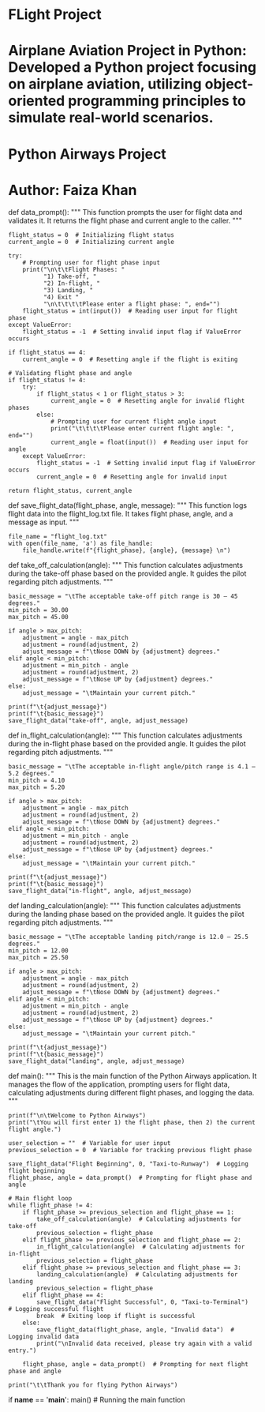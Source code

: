 # FLight Project
# Airplane Aviation Project in Python: Developed a Python project focusing on airplane aviation, utilizing object-oriented programming principles to simulate real-world scenarios.
# Python Airways Project
# Author: Faiza Khan

def data_prompt():
    """
    This function prompts the user for flight data and validates it.
    It returns the flight phase and current angle to the caller.
    """

    flight_status = 0  # Initializing flight status
    current_angle = 0  # Initializing current angle

    try:
        # Prompting user for flight phase input
        print("\n\t\tFlight Phases: "
              "1) Take-off, "
              "2) In-flight, "
              "3) Landing, "
              "4) Exit "
              "\n\t\t\t\tPlease enter a flight phase: ", end="")
        flight_status = int(input())  # Reading user input for flight phase
    except ValueError:
        flight_status = -1  # Setting invalid input flag if ValueError occurs

    if flight_status == 4:
        current_angle = 0  # Resetting angle if the flight is exiting

    # Validating flight phase and angle
    if flight_status != 4:
        try:
            if flight_status < 1 or flight_status > 3:
                current_angle = 0  # Resetting angle for invalid flight phases
            else:
                # Prompting user for current flight angle input
                print("\t\t\t\tPlease enter current flight angle: ", end="")
                current_angle = float(input())  # Reading user input for angle
        except ValueError:
            flight_status = -1  # Setting invalid input flag if ValueError occurs
            current_angle = 0  # Resetting angle for invalid input

    return flight_status, current_angle


def save_flight_data(flight_phase, angle, message):
    """
    This function logs flight data into the flight_log.txt file.
    It takes flight phase, angle, and a message as input.
    """

    file_name = "flight_log.txt"
    with open(file_name, 'a') as file_handle:
        file_handle.write(f"{flight_phase}, {angle}, {message} \n")


def take_off_calculation(angle):
    """
    This function calculates adjustments during the take-off phase based on the provided angle.
    It guides the pilot regarding pitch adjustments.
    """

    basic_message = "\tThe acceptable take-off pitch range is 30 – 45 degrees."
    min_pitch = 30.00
    max_pitch = 45.00

    if angle > max_pitch:
        adjustment = angle - max_pitch
        adjustment = round(adjustment, 2)
        adjust_message = f"\tNose DOWN by {adjustment} degrees."
    elif angle < min_pitch:
        adjustment = min_pitch - angle
        adjustment = round(adjustment, 2)
        adjust_message = f"\tNose UP by {adjustment} degrees."
    else:
        adjust_message = "\tMaintain your current pitch."

    print(f"\t{adjust_message}")
    print(f"\t{basic_message}")
    save_flight_data("take-off", angle, adjust_message)


def in_flight_calculation(angle):
    """
    This function calculates adjustments during the in-flight phase based on the provided angle.
    It guides the pilot regarding pitch adjustments.
    """

    basic_message = "\tThe acceptable in-flight angle/pitch range is 4.1 – 5.2 degrees."
    min_pitch = 4.10
    max_pitch = 5.20

    if angle > max_pitch:
        adjustment = angle - max_pitch
        adjustment = round(adjustment, 2)
        adjust_message = f"\tNose DOWN by {adjustment} degrees."
    elif angle < min_pitch:
        adjustment = min_pitch - angle
        adjustment = round(adjustment, 2)
        adjust_message = f"\tNose UP by {adjustment} degrees."
    else:
        adjust_message = "\tMaintain your current pitch."

    print(f"\t{adjust_message}")
    print(f"\t{basic_message}")
    save_flight_data("in-flight", angle, adjust_message)


def landing_calculation(angle):
    """
    This function calculates adjustments during the landing phase based on the provided angle.
    It guides the pilot regarding pitch adjustments.
    """

    basic_message = "\tThe acceptable landing pitch/range is 12.0 – 25.5 degrees."
    min_pitch = 12.00
    max_pitch = 25.50

    if angle > max_pitch:
        adjustment = angle - max_pitch
        adjustment = round(adjustment, 2)
        adjust_message = f"\tNose DOWN by {adjustment} degrees."
    elif angle < min_pitch:
        adjustment = min_pitch - angle
        adjustment = round(adjustment, 2)
        adjust_message = f"\tNose UP by {adjustment} degrees."
    else:
        adjust_message = "\tMaintain your current pitch."

    print(f"\t{adjust_message}")
    print(f"\t{basic_message}")
    save_flight_data("landing", angle, adjust_message)


def main():
    """
    This is the main function of the Python Airways application.
    It manages the flow of the application, prompting users for flight data,
    calculating adjustments during different flight phases, and logging the data.
    """

    print(f"\n\tWelcome to Python Airways")
    print("\tYou will first enter 1) the flight phase, then 2) the current flight angle.")

    user_selection = ""  # Variable for user input
    previous_selection = 0  # Variable for tracking previous flight phase

    save_flight_data("Flight Beginning", 0, "Taxi-to-Runway")  # Logging flight beginning
    flight_phase, angle = data_prompt()  # Prompting for flight phase and angle

    # Main flight loop
    while flight_phase != 4:
        if flight_phase >= previous_selection and flight_phase == 1:
            take_off_calculation(angle)  # Calculating adjustments for take-off
            previous_selection = flight_phase
        elif flight_phase >= previous_selection and flight_phase == 2:
            in_flight_calculation(angle)  # Calculating adjustments for in-flight
            previous_selection = flight_phase
        elif flight_phase >= previous_selection and flight_phase == 3:
            landing_calculation(angle)  # Calculating adjustments for landing
            previous_selection = flight_phase
        elif flight_phase == 4:
            save_flight_data("Flight Successful", 0, "Taxi-to-Terminal")  # Logging successful flight
            break  # Exiting loop if flight is successful
        else:
            save_flight_data(flight_phase, angle, "Invalid data")  # Logging invalid data
            print("\nInvalid data received, please try again with a valid entry.")

        flight_phase, angle = data_prompt()  # Prompting for next flight phase and angle

    print("\t\tThank you for flying Python Airways")


if __name__ == '__main__':
    main()  # Running the main function
